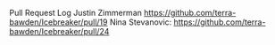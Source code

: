 Pull Request Log
Justin Zimmerman https://github.com/terra-bawden/Icebreaker/pull/19
Nina Stevanovic: https://github.com/terra-bawden/Icebreaker/pull/24
